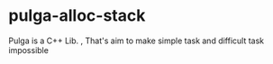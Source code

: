 # pulga-alloc-stack
Pulga is a C++ Lib. , That's aim to make simple task and difficult task impossible
